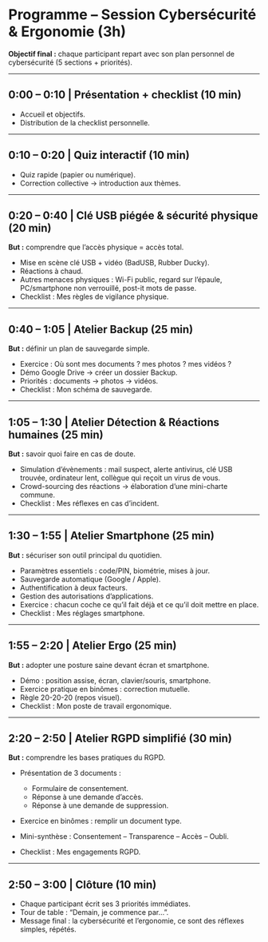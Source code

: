 
# Programme – Session Cybersécurité & Ergonomie (3h)

**Objectif final :** chaque participant repart avec son plan personnel de cybersécurité (5 sections + priorités).

---

## 0:00 – 0:10 | Présentation + checklist (10 min)

* Accueil et objectifs.
* Distribution de la checklist personnelle.

---

## 0:10 – 0:20 | Quiz interactif (10 min)

* Quiz rapide (papier ou numérique).
* Correction collective → introduction aux thèmes.

---

## 0:20 – 0:40 | Clé USB piégée & sécurité physique (20 min)

**But :** comprendre que l’accès physique = accès total.

* Mise en scène clé USB + vidéo (BadUSB, Rubber Ducky).
* Réactions à chaud.
* Autres menaces physiques : Wi-Fi public, regard sur l’épaule, PC/smartphone non verrouillé, post-it mots de passe.
* Checklist : Mes règles de vigilance physique.

---

## 0:40 – 1:05 | Atelier Backup (25 min)

**But :** définir un plan de sauvegarde simple.

* Exercice : Où sont mes documents ? mes photos ? mes vidéos ?
* Démo Google Drive → créer un dossier Backup.
* Priorités : documents → photos → vidéos.
* Checklist : Mon schéma de sauvegarde.

---

## 1:05 – 1:30 | Atelier Détection & Réactions humaines (25 min)

**But :** savoir quoi faire en cas de doute.

* Simulation d’évènements : mail suspect, alerte antivirus, clé USB trouvée, ordinateur lent, collègue qui reçoit un virus de vous.
* Crowd-sourcing des réactions → élaboration d’une mini-charte commune.
* Checklist : Mes réflexes en cas d’incident.

---

## 1:30 – 1:55 | Atelier Smartphone (25 min)

**But :** sécuriser son outil principal du quotidien.

* Paramètres essentiels : code/PIN, biométrie, mises à jour.
* Sauvegarde automatique (Google / Apple).
* Authentification à deux facteurs.
* Gestion des autorisations d’applications.
* Exercice : chacun coche ce qu’il fait déjà et ce qu’il doit mettre en place.
* Checklist : Mes réglages smartphone.

---

## 1:55 – 2:20 | Atelier Ergo (25 min)

**But :** adopter une posture saine devant écran et smartphone.

* Démo : position assise, écran, clavier/souris, smartphone.
* Exercice pratique en binômes : correction mutuelle.
* Règle 20-20-20 (repos visuel).
* Checklist : Mon poste de travail ergonomique.

---

## 2:20 – 2:50 | Atelier RGPD simplifié (30 min)

**But :** comprendre les bases pratiques du RGPD.

* Présentation de 3 documents :

  * Formulaire de consentement.
  * Réponse à une demande d’accès.
  * Réponse à une demande de suppression.
* Exercice en binômes : remplir un document type.
* Mini-synthèse : Consentement – Transparence – Accès – Oubli.
* Checklist : Mes engagements RGPD.

---

## 2:50 – 3:00 | Clôture (10 min)

* Chaque participant écrit ses 3 priorités immédiates.
* Tour de table : “Demain, je commence par…”.
* Message final : la cybersécurité et l’ergonomie, ce sont des réflexes simples, répétés.
